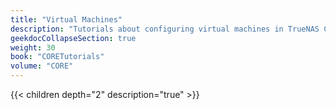 ```yaml
---
title: "Virtual Machines"
description: "Tutorials about configuring virtual machines in TrueNAS CORE."
geekdocCollapseSection: true
weight: 30
book: "CORETutorials"
volume: "CORE"
---
```


{{< children depth="2" description="true" >}}
